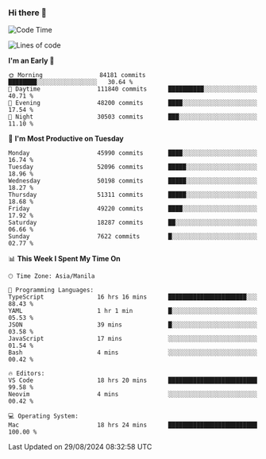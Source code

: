 ### Hi there 👋

<!--START_SECTION:waka-->
![Code Time](http://img.shields.io/badge/Code%20Time-5%2C485%20hrs%2013%20mins-blue)

![Lines of code](https://img.shields.io/badge/From%20Hello%20World%20I%27ve%20Written-120.2%20million%20lines%20of%20code-blue)

**I'm an Early 🐤** 

```text
🌞 Morning                84181 commits       ████████░░░░░░░░░░░░░░░░░   30.64 % 
🌆 Daytime                111840 commits      ██████████░░░░░░░░░░░░░░░   40.71 % 
🌃 Evening                48200 commits       ████░░░░░░░░░░░░░░░░░░░░░   17.54 % 
🌙 Night                  30503 commits       ███░░░░░░░░░░░░░░░░░░░░░░   11.10 % 
```
📅 **I'm Most Productive on Tuesday** 

```text
Monday                   45990 commits       ████░░░░░░░░░░░░░░░░░░░░░   16.74 % 
Tuesday                  52096 commits       █████░░░░░░░░░░░░░░░░░░░░   18.96 % 
Wednesday                50198 commits       █████░░░░░░░░░░░░░░░░░░░░   18.27 % 
Thursday                 51311 commits       █████░░░░░░░░░░░░░░░░░░░░   18.68 % 
Friday                   49220 commits       ████░░░░░░░░░░░░░░░░░░░░░   17.92 % 
Saturday                 18287 commits       ██░░░░░░░░░░░░░░░░░░░░░░░   06.66 % 
Sunday                   7622 commits        █░░░░░░░░░░░░░░░░░░░░░░░░   02.77 % 
```


📊 **This Week I Spent My Time On** 

```text
🕑︎ Time Zone: Asia/Manila

💬 Programming Languages: 
TypeScript               16 hrs 16 mins      ██████████████████████░░░   88.43 % 
YAML                     1 hr 1 min          █░░░░░░░░░░░░░░░░░░░░░░░░   05.53 % 
JSON                     39 mins             █░░░░░░░░░░░░░░░░░░░░░░░░   03.58 % 
JavaScript               17 mins             ░░░░░░░░░░░░░░░░░░░░░░░░░   01.54 % 
Bash                     4 mins              ░░░░░░░░░░░░░░░░░░░░░░░░░   00.42 % 

🔥 Editors: 
VS Code                  18 hrs 20 mins      █████████████████████████   99.58 % 
Neovim                   4 mins              ░░░░░░░░░░░░░░░░░░░░░░░░░   00.42 % 

💻 Operating System: 
Mac                      18 hrs 24 mins      █████████████████████████   100.00 % 
```


 Last Updated on 29/08/2024 08:32:58 UTC
<!--END_SECTION:waka-->


<!--
**rad182/rad182** is a ✨ _special_ ✨ repository because its `README.md` (this file) appears on your GitHub profile.

Here are some ideas to get you started:

- 🔭 I’m currently working on ...
- 🌱 I’m currently learning ...
- 👯 I’m looking to collaborate on ...
- 🤔 I’m looking for help with ...
- 💬 Ask me about ...
- 📫 How to reach me: ...
- 😄 Pronouns: ...
- ⚡ Fun fact: ...
-->
